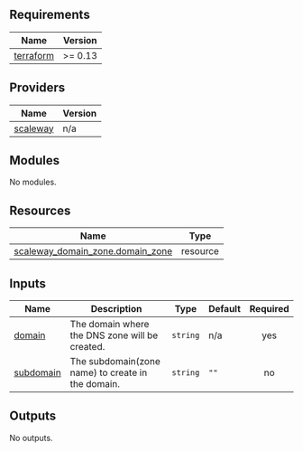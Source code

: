 ## Requirements

| Name | Version |
|------|---------|
| <a name="requirement_terraform"></a> [terraform](#requirement\_terraform) | >= 0.13 |

## Providers

| Name | Version |
|------|---------|
| <a name="provider_scaleway"></a> [scaleway](#provider\_scaleway) | n/a |

## Modules

No modules.

## Resources

| Name | Type |
|------|------|
| [scaleway_domain_zone.domain_zone](https://registry.terraform.io/providers/scaleway/scaleway/latest/docs/resources/domain_zone) | resource |

## Inputs

| Name | Description | Type | Default | Required |
|------|-------------|------|---------|:--------:|
| <a name="input_domain"></a> [domain](#input\_domain) | The domain where the DNS zone will be created. | `string` | n/a | yes |
| <a name="input_subdomain"></a> [subdomain](#input\_subdomain) | The subdomain(zone name) to create in the domain. | `string` | `""` | no |

## Outputs

No outputs.
